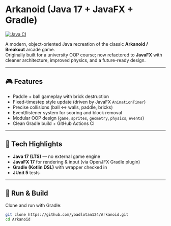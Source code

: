 # Arkanoid (Java 17 + JavaFX + Gradle)

[![Java CI](https://github.com/yoadlotan124/Arkanoid/actions/workflows/ci.yml/badge.svg)](https://github.com/yoadlotan124/Arkanoid/actions/workflows/ci.yml)

A modern, object-oriented Java recreation of the classic **Arkanoid / Breakout** arcade game.  
Originally built for a university OOP course; now refactored to **JavaFX** with cleaner architecture, improved physics, and a future-ready design.

---

## 🎮 Features
- Paddle + ball gameplay with brick destruction  
- Fixed-timestep style update (driven by JavaFX `AnimationTimer`)  
- Precise collisions (ball ↔ walls, paddle, bricks)  
- Event/listener system for scoring and block removal  
- Modular OOP design (`game`, `sprites`, `geometry`, `physics`, `events`)  
- Clean Gradle build + GitHub Actions CI

---

## 🧠 Tech Highlights
- **Java 17 (LTS)** — no external game engine  
- **JavaFX 17** for rendering & input (via OpenJFX Gradle plugin)  
- **Gradle (Kotlin DSL)** with wrapper checked in  
- **JUnit 5** tests

---

## 🚀 Run & Build

Clone and run with Gradle:

```bash
git clone https://github.com/yoadlotan124/Arkanoid.git
cd Arkanoid
